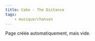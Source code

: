 ```yaml
---
title: Cake - The Distance
tags:
    - musique/chanson
---
```


Page créée automatiquement, mais vide.
